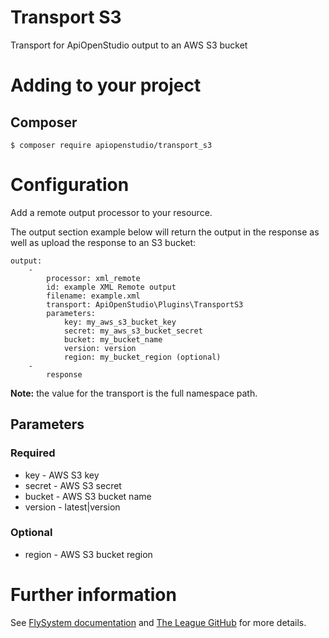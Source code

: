 # Transport S3

Transport for ApiOpenStudio output to an AWS S3 bucket

# Adding to your project

## Composer

    $ composer require apiopenstudio/transport_s3

# Configuration

Add a remote output processor to your resource.

The output section example below will return the output in the response as well
as upload the response to an S3 bucket:

    output:
        -
            processor: xml_remote
            id: example XML Remote output
            filename: example.xml
            transport: ApiOpenStudio\Plugins\TransportS3
            parameters:
                key: my_aws_s3_bucket_key
                secret: my_aws_s3_bucket_secret
                bucket: my_bucket_name
                version: version
                region: my_bucket_region (optional)
        - 
            response

**Note:** the value for the transport is the full namespace path. 

## Parameters

### Required

- key - AWS S3 key
- secret - AWS S3 secret
- bucket - AWS S3 bucket name
- version - latest|version

### Optional

- region - AWS S3 bucket region

# Further information

See [FlySystem documentation][flysystem-docs] and
[The League GitHub][flysystem-github] for more details.

[flysystem-github]: https://github.com/thephpleague/flysystem-aws-s3-v3

[flysystem-docs]: https://flysystem.thephpleague.com/docs/adapter/aws-s3-v3/
